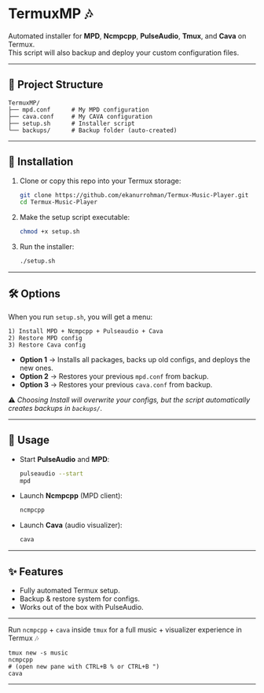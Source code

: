 # TermuxMP 🎶

Automated installer for **MPD**, **Ncmpcpp**, **PulseAudio**, **Tmux**, and **Cava** on Termux.  
This script will also backup and deploy your custom configuration files.

---

## 📂 Project Structure
```
TermuxMP/
├── mpd.conf      # My MPD configuration
├── cava.conf     # My CAVA configuration
├── setup.sh      # Installer script
└── backups/      # Backup folder (auto-created)
```

---

## 🚀 Installation

1. Clone or copy this repo into your Termux storage:
   ```bash
   git clone https://github.com/ekanurrohman/Termux-Music-Player.git
   cd Termux-Music-Player
   ```

2. Make the setup script executable:
   ```bash
   chmod +x setup.sh
   ```

3. Run the installer:
   ```bash
   ./setup.sh
   ```

---

## 🛠️ Options

When you run `setup.sh`, you will get a menu:

```
1) Install MPD + Ncmpcpp + Pulseaudio + Cava
2) Restore MPD config
3) Restore Cava config
```

- **Option 1** → Installs all packages, backs up old configs, and deploys the new ones.  
- **Option 2** → Restores your previous `mpd.conf` from backup.  
- **Option 3** → Restores your previous `cava.conf` from backup.  

⚠️ *Choosing Install will overwrite your configs, but the script automatically creates backups in `backups/`.*

---

## 🎵 Usage

- Start **PulseAudio** and **MPD**:
  ```bash
  pulseaudio --start
  mpd
  ```

- Launch **Ncmpcpp** (MPD client):
  ```bash
  ncmpcpp
  ```

- Launch **Cava** (audio visualizer):
  ```bash
  cava
  ```

---

## ✨ Features
- Fully automated Termux setup.  
- Backup & restore system for configs.  
- Works out of the box with PulseAudio.  

---

Run `ncmpcpp` + `cava` inside `tmux` for a full music + visualizer experience in Termux 🎶  
```
tmux new -s music
ncmpcpp
# (open new pane with CTRL+B % or CTRL+B ")
cava
```

---

